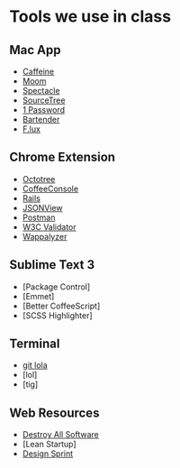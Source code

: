 # Tools we use in class

## Mac App

- [Caffeine](https://itunes.apple.com/hk/app/caffeine/id411246225?mt=12)
- [Moom](https://itunes.apple.com/hk/app/moom/id419330170?mt=12)
- [Spectacle](http://spectacleapp.com/)
- [SourceTree](http://www.sourcetreeapp.com/)
- [1 Password](https://agilebits.com/onepassword)
- [Bartender](http://www.macbartender.com/)
- [F.lux](https://justgetflux.com/)

## Chrome Extension

- [Octotree](https://chrome.google.com/webstore/detail/octotree/bkhaagjahfmjljalopjnoealnfndnagc)
- [CoffeeConsole](https://github.com/snookca/CoffeeConsole/raw/master/coffeeconsole.crx)
- [Rails](https://chrome.google.com/webstore/detail/railspanel/gjpfobpafnhjhbajcjgccbbdofdckggg)
- [JSONView](https://chrome.google.com/webstore/detail/jsonview/chklaanhfefbnpoihckbnefhakgolnmc?hl=zh-TW)
- [Postman](https://chrome.google.com/webstore/detail/postman-rest-client/fdmmgilgnpjigdojojpjoooidkmcomcm)
- [W3C Validator](https://chrome.google.com/webstore/detail/web-developer/bfbameneiokkgbdmiekhjnmfkcnldhhm)
- [Wappalyzer](https://chrome.google.com/webstore/detail/wappalyzer/gppongmhjkpfnbhagpmjfkannfbllamg)

## Sublime Text 3

- [Package Control]
- [Emmet]
- [Better CoffeeScript]
- [SCSS Highlighter]

## Terminal

- [git lola](http://blog.kfish.org/2010/04/git-lola.html)
- [lol]
- [tig]

## Web Resources

- [Destroy All Software](https://www.destroyallsoftware.com/screencasts)
- [Lean Startup]
- [Design Sprint](http://www.gv.com/lib/the-product-design-sprint-a-five-day-recipe-for-startups)
